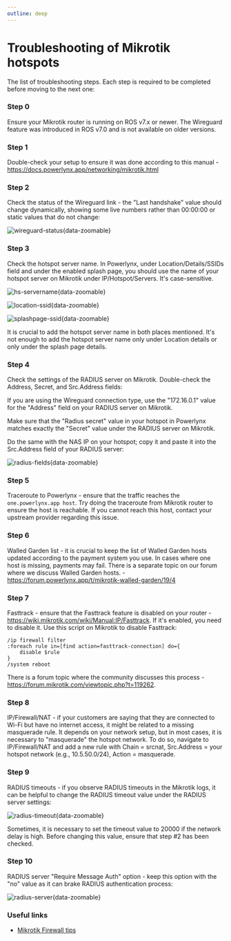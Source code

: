```yaml
---
outline: deep
---
```


# Troubleshooting of Mikrotik hotspots

The list of troubleshooting steps. Each step is required to be completed before moving to the next one:

### Step 0
Ensure your Mikrotik router is running on ROS v7.x or newer. The Wireguard feature was introduced in ROS v7.0 and is not available on older versions.

### Step 1 
Double-check your setup to ensure it was done according to this manual - https://docs.powerlynx.app/networking/mikrotik.html

### Step 2 
Check the status of the Wireguard link - the "Last handshake" value should change dynamically, showing some live numbers rather than 00:00:00 or static values that do not change:

![wireguard-status](images/wg-status.png){data-zoomable}

### Step 3
Check the hotspot server name. In Powerlynx, under Location/Details/SSIDs field and under the enabled splash page, you should use the name of your hotspot server on Mikrotik under IP/Hotspot/Servers. It's case-sensitive.

![hs-servername](images/hs-server-name.png){data-zoomable}

![location-ssid](images/mikrotik_location_ssid.png){data-zoomable}

![splashpage-ssid](images/mikrotik_splashpage_ssid.png){data-zoomable}

It is crucial to add the hotspot server name in both places mentioned. It's not enough to add the hotspot server name only under Location details or only under the splash page details.

### Step 4 
Check the settings of the RADIUS server on Mikrotik. Double-check the Address, Secret, and Src.Address fields:

If you are using the Wireguard connection type, use the "172.16.0.1" value for the "Address" field on your RADIUS server on Mikrotik.

Make sure that the "Radius secret" value in your hotspot in Powerlynx matches exactly the "Secret" value under the RADIUS server on Mikrotik.

Do the same with the NAS IP on your hotspot; copy it and paste it into the Src.Address field of your RADIUS server:

![radius-fields](images/radius-fields.png){data-zoomable}

### Step 5 
Traceroute to Powerlynx - ensure that the traffic reaches the `one.powerlynx.app host`. Try doing the traceroute from Mikrotik router to ensure the host is reachable. If you cannot reach this host, contact your upstream provider regarding this issue.

### Step 6 
Walled Garden list - it is crucial to keep the list of Walled Garden hosts updated according to the payment system you use. In cases where one host is missing, payments may fail. There is a separate topic on our forum where we discuss Walled Garden hosts. - https://forum.powerlynx.app/t/mikrotik-walled-garden/19/4

### Step 7
Fasttrack - ensure that the Fasttrack feature is disabled on your router - https://wiki.mikrotik.com/wiki/Manual:IP/Fasttrack. If it's enabled, you need to disable it. 
Use this script on Mikrotik to disable Fasttrack:

```
/ip firewall filter
:foreach rule in=[find action=fasttrack-connection] do={
    disable $rule
}
/system reboot
```

There is a forum topic where the community discusses this process - https://forum.mikrotik.com/viewtopic.php?t=119262.

### Step 8 
IP/Firewall/NAT - if your customers are saying that they are connected to Wi-Fi but have no internet access, it might be related to a missing masquerade rule. It depends on your network setup, but in most cases, it is necessary to "masquerade" the hotspot network. To do so, navigate to IP/Firewall/NAT and add a new rule with Chain = srcnat, Src.Address = your hotspot network (e.g., 10.5.50.0/24), Action = masquerade.

### Step 9 
RADIUS timeouts - if you observe RADIUS timeouts in the Mikrotik logs, it can be helpful to change the RADIUS timeout value under the RADIUS server settings:

![radius-timeout](images/radius-timeout.png){data-zoomable}

Sometimes, it is necessary to set the timeout value to 20000 if the network delay is high. Before changing this value, ensure that step #2 has been checked.

### Step 10
RADIUS server "Require Message Auth" option - keep this option with the "no" value as it can brake RADIUS authentication process:

![radius-server](images/radius-server.png){data-zoomable}


### Useful links

* [Mikrotik Firewall tips](https://forum.powerlynx.app/t/recommended-mikrotik-firewall-configuration/123)